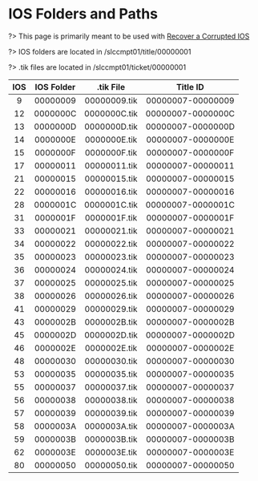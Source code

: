# IOS Folders and Paths

?> This page is primarily meant to be used with [Recover a Corrupted IOS](docs/vwii/recover-ios)

?> IOS folders are located in /slccmpt01/title/00000001

?> .tik files are located in /slccmpt01/ticket/00000001

IOS |IOS Folder |.tik File    |Title ID
:--:|:---------:|:-----------:|:---------------------:
9   |00000009   |00000009.tik |00000007-&zwnj;00000009
12  |0000000C   |0000000C.tik |00000007-&zwnj;0000000C
13  |0000000D   |0000000D.tik |00000007-&zwnj;0000000D
14  |0000000E   |0000000E.tik |00000007-&zwnj;0000000E
15  |0000000F   |0000000F.tik |00000007-&zwnj;0000000F
17  |00000011   |00000011.tik |00000007-&zwnj;00000011
21  |00000015   |00000015.tik |00000007-&zwnj;00000015
22  |00000016   |00000016.tik |00000007-&zwnj;00000016
28  |0000001C   |0000001C.tik |00000007-&zwnj;0000001C
31  |0000001F   |0000001F.tik |00000007-&zwnj;0000001F
33  |00000021   |00000021.tik |00000007-&zwnj;00000021
34  |00000022   |00000022.tik |00000007-&zwnj;00000022
35  |00000023   |00000023.tik |00000007-&zwnj;00000023
36  |00000024   |00000024.tik |00000007-&zwnj;00000024
37  |00000025   |00000025.tik |00000007-&zwnj;00000025
38  |00000026   |00000026.tik |00000007-&zwnj;00000026
41  |00000029   |00000029.tik |00000007-&zwnj;00000029
43  |0000002B   |0000002B.tik |00000007-&zwnj;0000002B
45  |0000002D   |0000002D.tik |00000007-&zwnj;0000002D
46  |0000002E   |0000002E.tik |00000007-&zwnj;0000002E
48  |00000030   |00000030.tik |00000007-&zwnj;00000030
53  |00000035   |00000035.tik |00000007-&zwnj;00000035
55  |00000037   |00000037.tik |00000007-&zwnj;00000037
56  |00000038   |00000038.tik |00000007-&zwnj;00000038
57  |00000039   |00000039.tik |00000007-&zwnj;00000039
58  |0000003A   |0000003A.tik |00000007-&zwnj;0000003A
59  |0000003B   |0000003B.tik |00000007-&zwnj;0000003B
62  |0000003E   |0000003E.tik |00000007-&zwnj;0000003E
80  |00000050   |00000050.tik |00000007-&zwnj;00000050